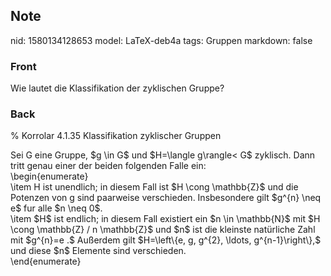 ## Note
nid: 1580134128653
model: LaTeX-deb4a
tags: Gruppen
markdown: false

### Front
Wie lautet die Klassifikation der zyklischen Gruppe?

### Back
% Korrolar 4.1.35 Klassifikation zyklischer Gruppen<div>
</div><div>Sei G eine Gruppe, $g \in G$ und $H=\langle g\rangle< G$ zyklisch. Dann tritt genau einer der beiden folgenden Falle ein:
</div><div>\begin{enumerate}</div><div>\item <span>H ist unendlich; in diesem Fall ist $H \cong \mathbb{Z}$ und die Potenzen von g sind paarweise verschieden. </span><span>Insbesondere gilt $g^{n} \neq e$ fur alle $n \neq 0$.</span></div><div>\item $H$ ist endlich; in diesem Fall existiert ein $n \in \mathbb{N}$ mit $H \cong <span>\mathbb{Z}</span><span> / n \mathbb{Z}$ und $n$ ist die kleinste natürliche Zahl mit $g^{n}=e .$ Außerdem gilt $H=\left\{e, g, g^{2}, \ldots, g^{n-1}\right\},$ und diese $n$ Elemente sind verschieden.</span></div><div>\end{enumerate}</div><div>
<div>
</div><div>
<div>
</div><div>
</div></div></div>
